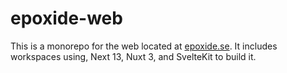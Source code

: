 # epoxide-web

This is a monorepo for the web located at [epoxide.se](https://epoxide.se). It includes workspaces using, Next 13, Nuxt 3, and SvelteKit to build it.

